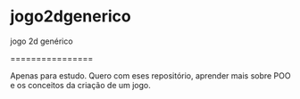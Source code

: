 # jogo2dgenerico
jogo 2d genérico

================

Apenas para estudo. Quero com eses repositório, aprender mais sobre POO e os conceitos da criação de um jogo.

